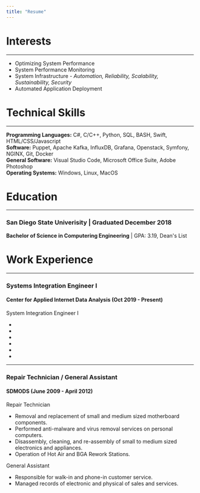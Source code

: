 ```yaml
---
title: "Resume"
---
```


# Interests
---
* Optimizing System Performance <br/>
* System Performance Monitoring <br/>
* System Infrastructure - _Automation, Reliability, Scalability, Sustainability, Security_ <br/>
* Automated Application Deployment <br/>

# Technical Skills
---
**Programming Languages:** C#, C/C++, Python, SQL, BASH, Swift, HTML/CSS/Javascript<br/>
**Software:** Puppet, Apache Kafka, InfluxDB, Grafana, Openstack, Symfony, NGINX, Git, Docker <br/>
**General Software:** Visual Studio Code, Microsoft Office Suite, Adobe Photoshop <br/>
**Operating Systems:** Windows, Linux, MacOS <br/>

# Education
---
### San Diego State Univerisity | Graduated December 2018
**Bachelor of Science in Computering Engineering** | GPA: 3.19, Dean's List<br/>

# Work Experience
---
### Systems Integration Engineer I
#### Center for Applied Internet Data Analysis (Oct 2019 - Present)
System Integration Engineer I <br/>
* <br/>
* <br/>
* <br/>
* <br/>
* <br/>
* <br/>

---
### Repair Technician / General Assistant
#### SDMODS (June 2009 - April 2012)
Repair Technician <br/>
* Removal and replacement of small and medium sized motherboard components.<br/>
* Performed anti-malware and virus removal services on personal computers.<br/>
* Disassembly, cleaning, and re-assembly of small to medium sized electronics and appliances.<br/>
* Operation of Hot Air and BGA Rework Stations.<br/>

General Assistant<br/>
* Responsible for walk-in and phone-in customer service.<br/>
* Managed records of electronic and physical of sales and services.<br/>

